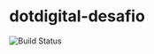 # dotdigital-desafio 
![Build Status](https://github.com/Brunorsa/dotdigital-desafio/actions/workflows/main.yml/badge.svg)
